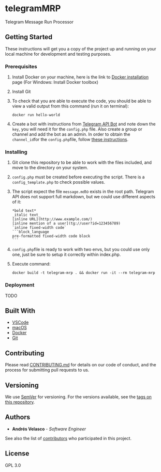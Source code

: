 # telegramMRP
Telegram Message Run Processor

## Getting Started

These instructions will get you a copy of the project up and running on your local machine for development and testing purposes.

### Prerequisites

1. Install Docker on your machine, here is the link to [Docker installation](https://docs.docker.com/install/#supported-platforms) page (For Windows: Install Docker toolbox)

2. Install Git

3. To check that you are able to execute the code, you should be able to view a valid output from this command (run it on terminal):

	```
	docker run hello-world
	```

4. Create a bot with instructions from [Telegram API Bot](https://core.telegram.org/bots) and note down the `key`, you will need it for the `config.php` file. Also create a group or channel and add the bot as an admin. In order to obtain the `channel_id`for the `config.php`file, follow [these instructions](https://github.com/GabrielRF/telegram-id).

### Installing

1. Git clone this repository to be able to work with the files included, and move to the directory on your system.

2. `config.php` must be created before executing the script. There is a `config_template.php` to check possible values.

3. The script expect the file `message.md`to exists in the root path. Telegram API does not support full markdown, but we could use different aspects of it:

    ````
    *bold text*
    _italic text_
    [inline URL](http://www.example.com/)
    [inline mention of a user](tg://user?id=123456789)
    `inline fixed-width code`
    ```block_language
    pre-formatted fixed-width code block
    ```
    ````

4. `config.php`file is ready to work with two envs, but you could use only one, just be sure to setup it correctly within index.php.

2. Execute command:

	```
	docker build -t telegram-mrp . && docker run -it --rm telegram-mrp

	```

### Deployment

TODO

## Built With

* [VSCode](https://www.vscode.com/)
* [macOS](https://www.apple.com/lae/macos/high-sierra/)
* [Docker](https://www.docker.com/)
* [Git](https://git-scm.com/)

## Contributing

Please read [CONTRIBUTING.md](CONTRIBUTING.md) for details on our code of conduct, and the process for submitting pull requests to us.

## Versioning

We use [SemVer](http://semver.org/) for versioning. For the versions available, see the [tags on this repository](https://github.com/your/project/tags). 

## Authors

* **Andrés Velasco** - *Software Engineer*

See also the list of [contributors](https://github.com/BrainSINS/Analytics) who participated in this project.

## License

GPL 3.0

